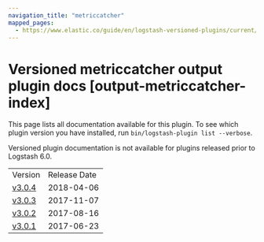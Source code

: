 ```yaml
---
navigation_title: "metriccatcher"
mapped_pages:
  - https://www.elastic.co/guide/en/logstash-versioned-plugins/current/output-metriccatcher-index.html
---
```


# Versioned metriccatcher output plugin docs [output-metriccatcher-index]

This page lists all documentation available for this plugin. To see which plugin version you have installed, run `bin/logstash-plugin list --verbose`.

Versioned plugin documentation is not available for plugins released prior to Logstash 6.0.

| | |
| :- | :- |
| Version | Release Date |
| [v3.0.4](v3-0-4-plugins-outputs-metriccatcher.md) | 2018-04-06 |
| [v3.0.3](v3-0-3-plugins-outputs-metriccatcher.md) | 2017-11-07 |
| [v3.0.2](v3-0-2-plugins-outputs-metriccatcher.md) | 2017-08-16 |
| [v3.0.1](v3-0-1-plugins-outputs-metriccatcher.md) | 2017-06-23 |
